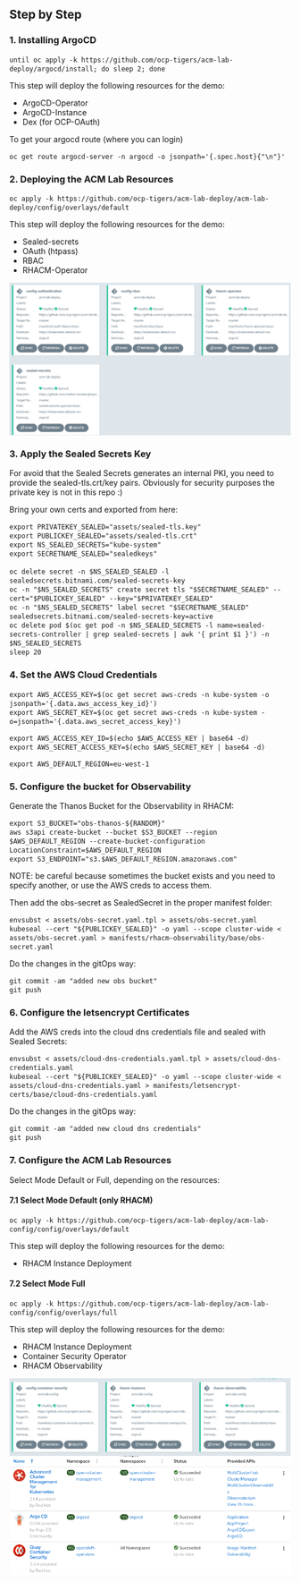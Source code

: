 ## Step by Step

### 1. Installing ArgoCD

```
until oc apply -k https://github.com/ocp-tigers/acm-lab-deploy/argocd/install; do sleep 2; done
```

This step will deploy the following resources for the demo:

* ArgoCD-Operator
* ArgoCD-Instance
* Dex (for OCP-OAuth)


To get your argocd route (where you can login)

```
oc get route argocd-server -n argocd -o jsonpath='{.spec.host}{"\n"}'
```

### 2. Deploying the ACM Lab Resources

```
oc apply -k https://github.com/ocp-tigers/acm-lab-deploy/acm-lab-deploy/config/overlays/default
```

This step will deploy the following resources for the demo:

* Sealed-secrets
* OAuth (htpass)
* RBAC
* RHACM-Operator

<img align="center" width="550" src="argo-acm-lab-deploy.png">

### 3. Apply the Sealed Secrets Key

For avoid that the Sealed Secrets generates an internal PKI, you need to provide the sealed-tls.crt/key  pairs. Obviously for security purposes the private key is not in this repo :)

Bring your own certs and exported from here:

```
export PRIVATEKEY_SEALED="assets/sealed-tls.key"
export PUBLICKEY_SEALED="assets/sealed-tls.crt"
export NS_SEALED_SECRETS="kube-system"
export SECRETNAME_SEALED="sealedkeys"

oc delete secret -n $NS_SEALED_SEALED -l sealedsecrets.bitnami.com/sealed-secrets-key
oc -n "$NS_SEALED_SECRETS" create secret tls "$SECRETNAME_SEALED" --cert="$PUBLICKEY_SEALED" --key="$PRIVATEKEY_SEALED"
oc -n "$NS_SEALED_SECRETS" label secret "$SECRETNAME_SEALED" sealedsecrets.bitnami.com/sealed-secrets-key=active
oc delete pod $(oc get pod -n $NS_SEALED_SECRETS -l name=sealed-secrets-controller | grep sealed-secrets | awk '{ print $1 }') -n $NS_SEALED_SECRETS
sleep 20
```

### 4. Set the AWS Cloud Credentials

```
export AWS_ACCESS_KEY=$(oc get secret aws-creds -n kube-system -o jsonpath='{.data.aws_access_key_id}')
export AWS_SECRET_KEY=$(oc get secret aws-creds -n kube-system -o=jsonpath='{.data.aws_secret_access_key}')
```

```
export AWS_ACCESS_KEY_ID=$(echo $AWS_ACCESS_KEY | base64 -d)
export AWS_SECRET_ACCESS_KEY=$(echo $AWS_SECRET_KEY | base64 -d)
```

```
export AWS_DEFAULT_REGION=eu-west-1
```

### 5. Configure the bucket for Observability

Generate the Thanos Bucket for the Observability in RHACM:

```
export S3_BUCKET="obs-thanos-${RANDOM}"
aws s3api create-bucket --bucket $S3_BUCKET --region $AWS_DEFAULT_REGION --create-bucket-configuration LocationConstraint=$AWS_DEFAULT_REGION
export S3_ENDPOINT="s3.$AWS_DEFAULT_REGION.amazonaws.com"
```

NOTE: be careful because sometimes the bucket exists and you need to specify another, or use the AWS creds to access them.

Then add the obs-secret as SealedSecret in the proper manifest folder:

```
envsubst < assets/obs-secret.yaml.tpl > assets/obs-secret.yaml
kubeseal --cert "${PUBLICKEY_SEALED}" -o yaml --scope cluster-wide < assets/obs-secret.yaml > manifests/rhacm-observability/base/obs-secret.yaml
```

Do the changes in the gitOps way:

```
git commit -am "added new obs bucket"
git push
```

### 6. Configure the letsencrypt Certificates

Add the AWS creds into the cloud dns credentials file and sealed with Sealed Secrets:

```
envsubst < assets/cloud-dns-credentials.yaml.tpl > assets/cloud-dns-credentials.yaml
kubeseal --cert "${PUBLICKEY_SEALED}" -o yaml --scope cluster-wide < assets/cloud-dns-credentials.yaml > manifests/letsencrypt-certs/base/cloud-dns-credentials.yaml
```

Do the changes in the gitOps way:

```
git commit -am "added new cloud dns credentials"
git push
```

### 7. Configure the ACM Lab Resources

Select Mode Default or Full, depending on the resources:

#### 7.1 Select Mode Default (only RHACM)

```
oc apply -k https://github.com/ocp-tigers/acm-lab-deploy/acm-lab-config/config/overlays/default
```

This step will deploy the following resources for the demo:

* RHACM Instance Deployment

#### 7.2 Select Mode Full

```
oc apply -k https://github.com/ocp-tigers/acm-lab-deploy/acm-lab-config/config/overlays/full
```

This step will deploy the following resources for the demo:

* RHACM Instance Deployment
* Container Security Operator
* RHACM Observability

<img align="center" width="550" src="argo-acm-lab-config.png">

<img align="center" width="550" src="argo-acm-lab-results.png">
